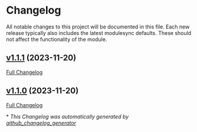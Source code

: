# Changelog

All notable changes to this project will be documented in this file.
Each new release typically also includes the latest modulesync defaults.
These should not affect the functionality of the module.

## [v1.1.1](https://github.com/Toutzn/puppet-motd/tree/v1.1.1) (2023-11-20)

[Full Changelog](https://github.com/Toutzn/puppet-motd/compare/v1.1.0...v1.1.1)

## [v1.1.0](https://github.com/Toutzn/puppet-motd/tree/v1.1.0) (2023-11-20)

[Full Changelog](https://github.com/Toutzn/puppet-motd/compare/f22d10b61617a2c71bcbaaf6d4f9e8a0c3575815...v1.1.0)



\* *This Changelog was automatically generated by [github_changelog_generator](https://github.com/github-changelog-generator/github-changelog-generator)*
